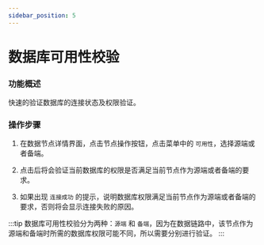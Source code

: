 ```yaml
---
sidebar_position: 5
---
```


# 数据库可用性校验

### 功能概述

快速的验证数据库的连接状态及权限验证。

### 操作步骤

1. 在数据节点详情界面，点击节点操作按钮，点击菜单中的 `可用性`，选择源端或者备端。

2. 点击后将会验证当前数据库的权限是否满足当前节点作为源端或者备端的要求。

3. 如果出现 `连接成功` 的提示，说明数据库权限满足当前节点作为源端或者备端的要求，否则将会显示连接失败的原因。

:::tip
数据库可用性校验分为两种：`源端` 和 `备端`，因为在数据链路中，该节点作为源端和备端时所需的数据库权限可能不同，所以需要分别进行验证。
:::
